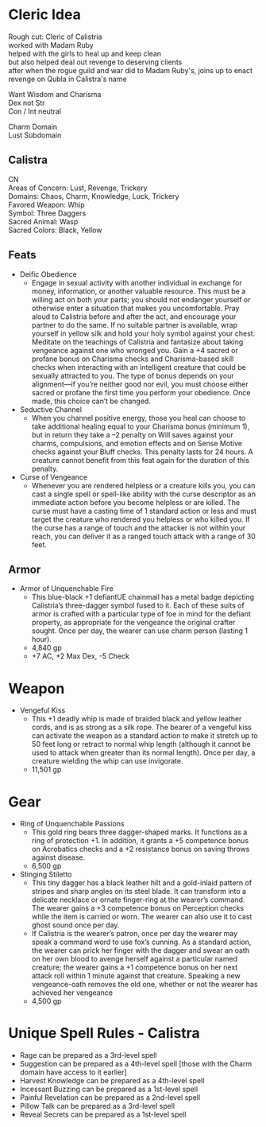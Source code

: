 # Cleric Idea

Rough cut: Cleric of Calistria  
worked with Madam Ruby  
helped with the girls to heal up and keep clean  
but also helped deal out revenge to deserving clients  
after when the rogue guild and war did to Madam Ruby's, joins up to enact revenge on Qubla in Calistra's name  
 
Want Wisdom and Charisma  
Dex not Str  
Con / Int neutral  

Charm Domain  
Lust Subdomain  


## Calistra 

CN  
Areas of Concern: Lust, Revenge, Trickery  
Domains: Chaos, Charm, Knowledge, Luck, Trickery  
Favored Weapon: Whip  
Symbol: Three Daggers  
Sacred Animal: Wasp  
Sacred Colors: Black, Yellow  


## Feats

- Deific Obedience
    - Engage in sexual activity with another individual in exchange for money, information, or another valuable resource. This must be a willing act on both your parts; you should not endanger yourself or otherwise enter a situation that makes you uncomfortable. Pray aloud to Calistria before and after the act, and encourage your partner to do the same. If no suitable partner is available, wrap yourself in yellow silk and hold your holy symbol against your chest. Meditate on the teachings of Calistria and fantasize about taking vengeance against one who wronged you. Gain a +4 sacred or profane bonus on Charisma checks and Charisma-based skill checks when interacting with an intelligent creature that could be sexually attracted to you. The type of bonus depends on your alignment—if you’re neither good nor evil, you must choose either sacred or profane the first time you perform your obedience. Once made, this choice can’t be changed.
- Seductive Channel
    - When you channel positive energy, those you heal can choose to take additional healing equal to your Charisma bonus (minimum 1), but in return they take a –2 penalty on Will saves against your charms, compulsions, and emotion effects and on Sense Motive checks against your Bluff checks. This penalty lasts for 24 hours. A creature cannot benefit from this feat again for the duration of this penalty.
- Curse of Vengeance
    - Whenever you are rendered helpless or a creature kills you, you can cast a single spell or spell-like ability with the curse descriptor as an immediate action before you become helpless or are killed. The curse must have a casting time of 1 standard action or less and must target the creature who rendered you helpless or who killed you. If the curse has a range of touch and the attacker is not within your reach, you can deliver it as a ranged touch attack with a range of 30 feet.


## Armor

- Armor of Unquenchable Fire
    - This blue-black +1 defiantUE chainmail has a metal badge depicting Calistria’s three-dagger symbol fused to it. Each of these suits of armor is crafted with a particular type of foe in mind for the defiant property, as appropriate for the vengeance the original crafter sought. Once per day, the wearer can use charm person (lasting 1 hour).
    - 4,840 gp
    - +7 AC, +2 Max Dex, -5 Check

# Weapon

- Vengeful Kiss
    - This +1 deadly whip is made of braided black and yellow leather cords, and is as strong as a silk rope. The bearer of a vengeful kiss can activate the weapon as a standard action to make it stretch up to 50 feet long or retract to normal whip length (although it cannot be used to attack when greater than its normal length). Once per day, a creature wielding the whip can use invigorate.
    - 11,501 gp



# Gear

- Ring of Unquenchable Passions
    - This gold ring bears three dagger-shaped marks. It functions as a ring of protection +1. In addition, it grants a +5 competence bonus on Acrobatics checks and a +2 resistance bonus on saving throws against disease.
    - 6,500 gp
- Stinging Stiletto
    - This tiny dagger has a black leather hilt and a gold-inlaid pattern of stripes and sharp angles on its steel blade. It can transform into a delicate necklace or ornate finger-ring at the wearer’s command. The wearer gains a +3 competence bonus on Perception checks while the item is carried or worn. The wearer can also use it to cast ghost sound once per day.
    - If Calistria is the wearer’s patron, once per day the wearer may speak a command word to use fox’s cunning. As a standard action, the wearer can prick her finger with the dagger and swear an oath on her own blood to avenge herself against a particular named creature; the wearer gains a +1 competence bonus on her next attack roll within 1 minute against that creature. Speaking a new vengeance-oath removes the old one, whether or not the wearer has achieved her vengeance
    - 4,500 gp


# Unique Spell Rules - Calistra

- Rage can be prepared as a 3rd-level spell
- Suggestion can be prepared as a 4th-level spell [those with the Charm domain have access to it earlier]
- Harvest Knowledge can be prepared as a 4th-level spell
- Incessant Buzzing can be prepared as a 1st-level spell
- Painful Revelation can be prepared as a 2nd-level spell
- Pillow Talk can be prepared as a 3rd-level spell
- Reveal Secrets can be prepared as a 1st-level spell

